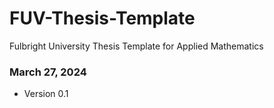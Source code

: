 # FUV-Thesis-Template
Fulbright University Thesis Template for Applied Mathematics

### March 27, 2024
- Version 0.1

